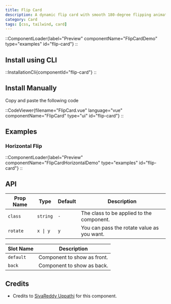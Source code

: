 ```yaml
---
title: Flip Card
description: A dynamic flip card with smooth 180-degree flipping animations along both the X and Y axes, providing an engaging and interactive visual effect.
category: Card
tags: [css, tailwind, card]
---
```


::ComponentLoader{label="Preview" componentName="FlipCardDemo" type="examples" id="flip-card"}
::

## Install using CLI

::InstallationCli{componentId="flip-card"}
::

## Install Manually

Copy and paste the following code

::CodeViewer{filename="FlipCard.vue" language="vue" componentName="FlipCard" type="ui" id="flip-card"}
::

## Examples

### Horizontal Flip

::ComponentLoader{label="Preview" componentName="FlipCardHorizontalDemo" type="examples" id="flip-card"}
::

## API

| Prop Name | Type     | Default | Description                                |
| --------- | -------- | ------- | ------------------------------------------ |
| `class`   | `string` | `-`     | The class to be applied to the component.  |
| `rotate`  | `x \| y` | `y`     | You can pass the rotate value as you want. |

| Slot Name | Description                 |
| --------- | --------------------------- |
| `default` | Component to show as front. |
| `back`    | Component to show as back.  |

## Credits

- Credits to [SivaReddy Uppathi](https://github.com/sivareddyuppathi) for this component.
